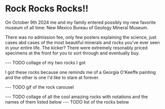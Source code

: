 # Rock Rocks Rocks!!

On October 9th 2024 me and my family entered possibly my new favorite museum of all time: New Mexico Bureau of Geology Mineral Museum.

There was no admission fee, only few posters explaining the science, just cases abd cases of the most beautiful minerals and rocks you've ever seen in your entire life. The kicker? There were extremely resonably priced specimens at the front for you to sort through and eventually buy.

--- TODO collage of my two rocks I got

I got these rocks because one reminds me of a Georgia O'Keeffe painting and the other is one I'd like to stare at forever.


--- TODO gif of the rock carousel

--- TODO collage of all the cool amazing rocks with notations and the names of them listed below
--- TODO list of the rocks below